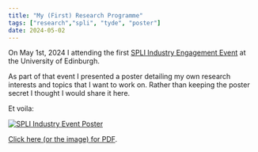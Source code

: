 ```yaml
---
title: "My (First) Research Programme"
tags: ["research","spli", "tyde", "poster"]
date: 2024-05-02
---
```


On May 1st, 2024 I attending the first
[SPLI Industry Engagement Event](https://scottish-pl-institute.github.io/04-spli24-industry.html)
at the University of Edinburgh.

As part of that event I presented a poster detailing my own research interests and topics that I want to work on.
Rather than keeping the poster secret I thought I would share it here.

Et voila:

[![SPLI Industry Event Poster](../../images/2024-05-spli-industry-event-poster.jpg)](../../pdf/2024-05-spli-industry-event-poster.pdf)

[Click here (or the image) for PDF](../../pdf/2024-05-spli-industry-event-poster.pdf).
